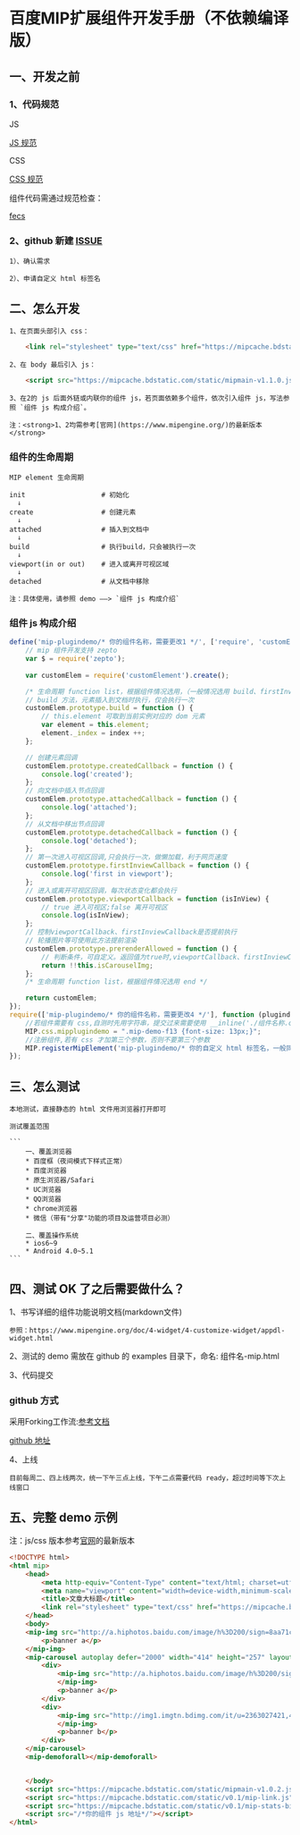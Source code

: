 # 百度MIP扩展组件开发手册（不依赖编译版）

## 一、开发之前

### 1、代码规范

JS

[JS 规范](https://github.com/ecomfe/spec/blob/master/javascript-style-guide.md)

CSS

[CSS 规范](https://github.com/ecomfe/spec/blob/master/css-style-guide.md)

组件代码需通过规范检查：

[fecs](http://fecs.baidu.com/)

### 2、github 新建 [ISSUE](https://github.com/mipengine/mip-plugins/issues)
    
    1）、确认需求

    2）、申请自定义 html 标签名


## 二、怎么开发

	1、在页面头部引入 css：

```html
    <link rel="stylesheet" type="text/css" href="https://mipcache.bdstatic.com/static/mipmain-v1.1.0.css">
```

	2、在 body 最后引入 js：

```html
    <script src="https://mipcache.bdstatic.com/static/mipmain-v1.1.0.js"></script>
```

	3、在2的 js 后面外链或内联你的组件 js，若页面依赖多个组件，依次引入组件 js，写法参照 `组件 js 构成介绍`。

    注：<strong>1、2均需参考[官网](https://www.mipengine.org/)的最新版本</strong>

### 组件的生命周期
    
    MIP element 生命周期

    init                   # 初始化  
      ↓  
    create                 # 创建元素  
      ↓  
    attached               # 插入到文档中  
      ↓   
    build                  # 执行build，只会被执行一次   
      ↓     
    viewport(in or out)    # 进入或离开可视区域   
      ↓    
    detached               # 从文档中移除

    注：具体使用，请参照 demo ——> `组件 js 构成介绍`

### 组件 js 构成介绍

```javascript
define('mip-plugindemo/* 你的组件名称，需要更改1 */', ['require', 'customElement', 'zepto'], function(require) {
    // mip 组件开发支持 zepto
    var $ = require('zepto');
    
    var customElem = require('customElement').create();

    /* 生命周期 function list，根据组件情况选用，（一般情况选用 build、firstInviewCallback） start */
    // build 方法，元素插入到文档时执行，仅会执行一次
    customElem.prototype.build = function () {
        // this.element 可取到当前实例对应的 dom 元素
        var element = this.element;
        element._index = index ++;
    };

    // 创建元素回调
    customElem.prototype.createdCallback = function () {
        console.log('created');
    };
    // 向文档中插入节点回调
    customElem.prototype.attachedCallback = function () {
        console.log('attached');
    };
    // 从文档中移出节点回调
    customElem.prototype.detachedCallback = function () {
        console.log('detached');
    };
    // 第一次进入可视区回调,只会执行一次，做懒加载，利于网页速度
    customElem.prototype.firstInviewCallback = function () {
        console.log('first in viewport');
    };
    // 进入或离开可视区回调，每次状态变化都会执行
    customElem.prototype.viewportCallback = function (isInView) {
        // true 进入可视区;false 离开可视区
        console.log(isInView);
    };
    // 控制viewportCallback、firstInviewCallback是否提前执行
    // 轮播图片等可使用此方法提前渲染
    customElem.prototype.prerenderAllowed = function () {
        // 判断条件，可自定义。返回值为true时,viewportCallback、firstInviewCallback会在元素build后执行
        return !!this.isCarouselImg;
    };
    /* 生命周期 function list，根据组件情况选用 end */

    return customElem;
});
require(['mip-plugindemo/* 你的组件名称，需要更改4 */'], function (plugindemo) {
	//若组件需要有 css,自测时先用字符串，提交过来需要使用 __inline('./组件名称.css'),一个 css 文件
	MIP.css.mipplugindemo = ".mip-demo-f13 {font-size: 13px;}";
    //注册组件,若有 css 才加第三个参数，否则不要第三个参数
    MIP.registerMipElement('mip-plugindemo/* 你的自定义 html 标签名，一般同组件名，需要更改5 */', plugindemo, MIP.css.mipplugindemo/*  css  string，需要更改6 */');
});
```

## 三、怎么测试
	
	本地测试，直接静态的 html 文件用浏览器打开即可

	测试覆盖范围

    ```
        一、覆盖浏览器
        * 百度框（夜间模式下样式正常）
        * 百度浏览器
        * 原生浏览器/Safari
        * UC浏览器
        * QQ浏览器
        * chrome浏览器
        * 微信（带有"分享"功能的项目及运营项目必测）

        二、覆盖操作系统
        * ios6~9
        * Android 4.0~5.1
    ```

## 四、测试 OK 了之后需要做什么？

1、书写详细的组件功能说明文档(markdown文件)
	
	参照：https://www.mipengine.org/doc/4-widget/4-customize-widget/appdl-widget.html

2、测试的 demo 需放在 github 的 examples 目录下，命名: 组件名-mip.html

3、代码提交

### github 方式

采用Forking工作流:[参考文档](https://github.com/oldratlee/translations/blob/master/git-workflows-and-tutorials/workflow-forking.md)

[github 地址](https://github.com/mipengine/mip-plugins)


4、上线
	
	目前每周二、四上线两次，统一下午三点上线，下午二点需要代码 ready，超过时间等下次上线窗口



## 五、完整 demo 示例

注：js/css 版本参考[官网](https://www.mipengine.org/)的最新版本

```html
<!DOCTYPE html>
<html mip>
    <head>
        <meta http-equiv="Content-Type" content="text/html; charset=utf-8" />
        <meta name="viewport" content="width=device-width,minimum-scale=1,initial-scale=1">
        <title>文章大标题</title>
        <link rel="stylesheet" type="text/css" href="https://mipcache.bdstatic.com/static/mipmain-v1.0.1.css">
    </head>
    <body>
    <mip-img src="http://a.hiphotos.baidu.com/image/h%3D200/sign=8aa71c7ce3c4b7452b94b016fffd1e78/3c6d55fbb2fb4316edd0e02f28a4462308f7d39c.jpg" popup alt="banner a" width="414" height="207" layout="responsive">
        <p>banner a</p>
    </mip-img>
    <mip-carousel autoplay defer="2000" width="414" height="257" layout="fixed-height">
        <div>
            <mip-img src="http://a.hiphotos.baidu.com/image/h%3D200/sign=8aa71c7ce3c4b7452b94b016fffd1e78/3c6d55fbb2fb4316edd0e02f28a4462308f7d39c.jpg" popup alt="banner a" width="414" height="207" layout="responsive">
            </mip-img>
            <p>banner a</p>
        </div>
        <div>
            <mip-img src="http://img1.imgtn.bdimg.com/it/u=2363027421,438461014&fm=206&gp=0.jpg" popup alt="banner b" width="414" height="207" layout="responsive">
            </mip-img>
            <p>banner b</p>
        </div>
    </mip-carousel>
    <mip-demoforall></mip-demoforall>


    </body>
    <script src="https://mipcache.bdstatic.com/static/mipmain-v1.0.2.js"></script>
    <script src="https://mipcache.bdstatic.com/static/v0.1/mip-link.js"></script>
    <script src="https://mipcache.bdstatic.com/static/v0.1/mip-stats-bidu.js"></script>
    <script src="/*你的组件 js 地址*/"></script>
</html>

```
